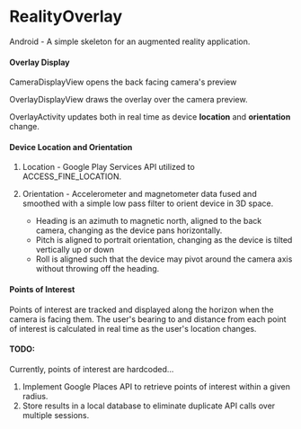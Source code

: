 # RealityOverlay
Android - A simple skeleton for an augmented reality application.

#### Overlay Display
CameraDisplayView opens the back facing camera's preview

OverlayDisplayView draws the overlay over the camera preview.

OverlayActivity updates both in real time as device **location** and **orientation** change.

#### Device Location and Orientation
1. Location - Google Play Services API utilized to ACCESS_FINE_LOCATION.
2. Orientation - Accelerometer and magnetometer data fused and smoothed 
with a simple low pass filter to orient device in 3D space.

    * Heading is an azimuth to magnetic north, aligned to the back camera, changing as the device pans horizontally.
    * Pitch is aligned to portrait orientation, changing as the device is tilted vertically up or down
    * Roll is aligned such that the device may pivot around the camera axis without throwing off the heading.

#### Points of Interest
Points of interest are tracked and displayed along the horizon when the camera is facing them. The user's bearing to and distance from each point of interest is calculated in real time as the user's location changes.

#### TODO:
Currently, points of interest are hardcoded...
1. Implement Google Places API to retrieve points of interest within a given radius.
2. Store results in a local database to eliminate duplicate API calls over multiple sessions.
